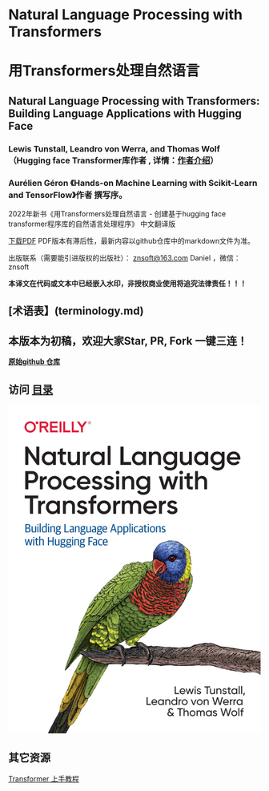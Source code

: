# Natural Language Processing with Transformers

# 用Transformers处理自然语言

## Natural Language Processing with Transformers: Building Language Applications with Hugging Face 

### Lewis Tunstall, Leandro von Werra, and Thomas Wolf  （Hugging face Transformer库作者 , 详情：[作者介绍](authors.md)）
### Aurélien Géron 《Hands-on Machine Learning with Scikit-Learn and TensorFlow》作者 撰写序。


2022年新书《用Transformers处理自然语言 - 创建基于hugging face transformer程序库的自然语言处理程序》 中文翻译版

[下载PDF](https://github.com/hellotransformers/Natural_Language_Processing_with_Transformers/releases/download/1.0_beta/transformers.pdf) PDF版本有滞后性，最新内容以github仓库中的markdown文件为准。

出版联系（需要能引进版权的出版社）： znsoft@163.com   Daniel ，微信： znsoft

**本译文在代码或文本中已经嵌入水印，非授权商业使用将追究法律责任！！！**

## [术语表】(terminology.md)

## 本版本为初稿，欢迎大家Star, PR, Fork 一键三连！

**[原始github 仓库](https://github.com/hellotransformers/Natural_Language_Processing_with_Transformers)**


## 访问 [目录](toc.md)

![image-20220214225553100](images/README/image-20220214225553100.png)



## 其它资源 
[Transformer 上手教程](https://datawhalechina.github.io/learn-nlp-with-transformers/#/)
